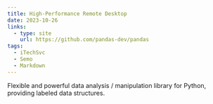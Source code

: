 ```yaml
---
title: High-Performance Remote Desktop
date: 2023-10-26
links:
  - type: site
    url: https://github.com/pandas-dev/pandas
tags:
  - iTechSvc
  - Semo
  - Markdown
---
```


Flexible and powerful data analysis / manipulation library for Python, providing labeled data structures.

<!--more-->

